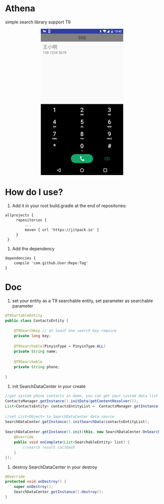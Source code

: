 # Athena

simple search library support T9

<div align="center">
  <img src="demo.png" width="270" height="480" alt="demo" align="center">
</div>

# How do I use?

1. Add it in your root build.gradle at the end of repositories:

```
allprojects {
     repositories {
         ...
         maven { url 'https://jitpack.io' }
     }
 }
```

1. Add the dependency

```
dependencies {
    compile 'com.github.User:Repo:Tag'
}
```

# Doc

1. set your entity as a T9 searchable entity, set parameter as searchable parameter

```java
@T9SortableEntity
public class ContactsEntity {

    @T9SearchKey // at least one search key require
    private long key;

    @T9Searchable(PinyinType = PinyinType.ALL)
    private String name;

    @T9Searchable
    private String phone;

}
```

1. init SearchDataCenter in your create

```java
//get system phone contacts in demo, you can get your custom data list here.
ContactsManager.getInstance().initData(getContentResolver());
List<ContactsEntity> contactsEntityList =  ContactsManager.getInstance().getContactsList();

//set List<Object> to SearchDataCenter data source
SearchDataCenter.getInstance().initSearchData(contactsEntityList);

SearchDataCenter.getInstance().init(this, new SearchDataCenter.OnSearchCompleteListener() {
    @Override
    public void onComplete(List<SearchableEntity> list) {
        //search result callback
    }
});
```

1. destroy SearchDataCenter in your destroy

```java
@Override
protected void onDestroy() {
    super.onDestroy();
    SearchDataCenter.getInstance().destroy();
}
```
